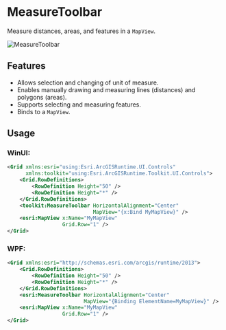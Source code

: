 # MeasureToolbar

Measure distances, areas, and features in a `MapView`.

![MeasureToolbar](https://user-images.githubusercontent.com/1378165/73389958-0f6dde00-428a-11ea-8c78-7192d49ea605.png)

## Features

- Allows selection and changing of unit of measure.
- Enables manually drawing and measuring lines (distances) and polygons (areas).
- Supports selecting and measuring features.
- Binds to a `MapView`.

## Usage

### WinUI:

```xml
<Grid xmlns:esri="using:Esri.ArcGISRuntime.UI.Controls"
      xmlns:toolkit="using:Esri.ArcGISRuntime.Toolkit.UI.Controls">
    <Grid.RowDefinitions>
        <RowDefinition Height="50" />
        <RowDefinition Height="*" />
    </Grid.RowDefinitions>
    <toolkit:MeasureToolbar HorizontalAlignment="Center"
                            MapView="{x:Bind MyMapView}" />
    <esri:MapView x:Name="MyMapView"
                  Grid.Row="1" />
</Grid>
```

### WPF:

```xml
<Grid xmlns:esri="http://schemas.esri.com/arcgis/runtime/2013">
    <Grid.RowDefinitions>
        <RowDefinition Height="50" />
        <RowDefinition Height="*" />
    </Grid.RowDefinitions>
    <esri:MeasureToolbar HorizontalAlignment="Center"
                         MapView="{Binding ElementName=MyMapView}" />
    <esri:MapView x:Name="MyMapView"
                  Grid.Row="1" />
</Grid>
```
